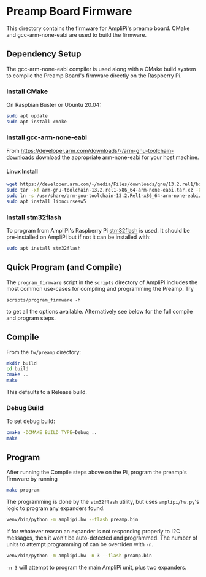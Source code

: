 # Preamp Board Firmware

This directory contains the firmware for AmpliPi's preamp board.
CMake and gcc-arm-none-eabi are used to build the firmware.

## Dependency Setup

The gcc-arm-none-eabi compiler is used along with a CMake build system
to compile the Preamp Board's firmware directly on the Raspberry Pi.

### Install CMake

On Raspbian Buster or Ubuntu 20.04:

```sh
sudo apt update
sudo apt install cmake
```

### Install gcc-arm-none-eabi

From <https://developer.arm.com/downloads/-/arm-gnu-toolchain-downloads>
download the appropriate arm-none-eabi for your host machine.

#### Linux Install

```sh
wget https://developer.arm.com/-/media/Files/downloads/gnu/13.2.rel1/binrel/arm-gnu-toolchain-13.2.rel1-x86_64-arm-none-eabi.tar.xz
sudo tar -xf arm-gnu-toolchain-13.2.rel1-x86_64-arm-none-eabi.tar.xz -C /usr/share
sudo ln -s /usr/share/arm-gnu-toolchain-13.2.Rel1-x86_64-arm-none-eabi/bin/arm-none-eabi-* /usr/bin
sudo apt install libncursesw5
```

### Install stm32flash

To program from AmpliPi's Raspberry Pi
[stm32flash](https://sourceforge.net/p/stm32flash) is used.
It should be pre-installed on AmpliPi but if not it can be installed with:

```sh
sudo apt install stm32flash
```

## Quick Program (and Compile)
The `program_firmware` script in the `scripts` directory of AmpliPi
includes the most common use-cases for compiling and programming the Preamp.
Try
```
scripts/program_firmware -h
```
to get all the options available.
Alternatively see below for the full compile and program steps.

## Compile
From the `fw/preamp` directory:
```sh
mkdir build
cd build
cmake ..
make
```

This defaults to a Release build.

### Debug Build
To set debug build:
```sh
cmake -DCMAKE_BUILD_TYPE=Debug ..
make
```

## Program
After running the Compile steps above on the Pi,
program the preamp's firmware by running
```sh
make program
```

The programming is done by the `stm32flash` utility, but uses
`amplipi/hw.py`'s logic to program any expanders found.
```sh
venv/bin/python -m amplipi.hw --flash preamp.bin
```

If for whatever reason an expander is not responding properly to I2C messages,
then it won't be auto-detected and programmed.
The number of units to attempt programming of can be overriden with `-n`.
```sh
venv/bin/python -m amplipi.hw -n 3 --flash preamp.bin
```
`-n 3` will attempt to program the main AmpliPi unit, plus two expanders.
